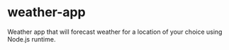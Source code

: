# weather-app

Weather app that will forecast weather for a location of your choice using Node.js runtime.
